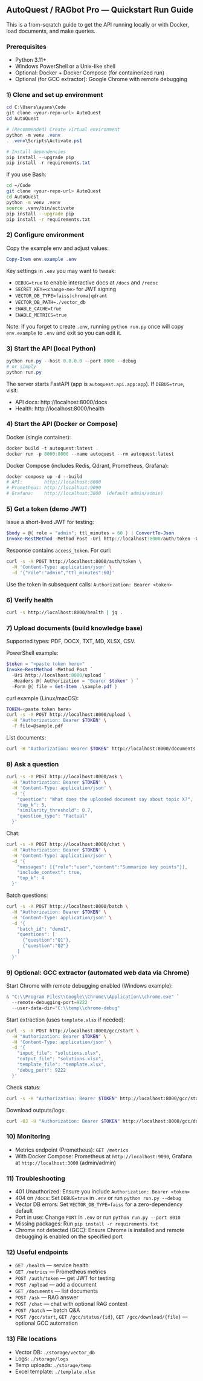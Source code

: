 ## AutoQuest / RAGbot Pro — Quickstart Run Guide

This is a from-scratch guide to get the API running locally or with Docker, load documents, and make queries.

### Prerequisites
- Python 3.11+
- Windows PowerShell or a Unix-like shell
- Optional: Docker + Docker Compose (for containerized run)
- Optional (for GCC extractor): Google Chrome with remote debugging

### 1) Clone and set up environment
```powershell
cd C:\Users\ayans\Code
git clone <your-repo-url> AutoQuest
cd AutoQuest

# (Recommended) Create virtual environment
python -m venv .venv
. .venv\Scripts\Activate.ps1

# Install dependencies
pip install --upgrade pip
pip install -r requirements.txt
```

If you use Bash:
```bash
cd ~/Code
git clone <your-repo-url> AutoQuest
cd AutoQuest
python -m venv .venv
source .venv/bin/activate
pip install --upgrade pip
pip install -r requirements.txt
```

### 2) Configure environment
Copy the example env and adjust values:
```powershell
Copy-Item env.example .env
```

Key settings in `.env` you may want to tweak:
- `DEBUG=true` to enable interactive docs at `/docs` and `/redoc`
- `SECRET_KEY=<change-me>` for JWT signing
- `VECTOR_DB_TYPE=faiss|chroma|qdrant`
- `VECTOR_DB_PATH=./vector_db`
- `ENABLE_CACHE=true`
- `ENABLE_METRICS=true`

Note: If you forget to create `.env`, running `python run.py` once will copy `env.example` to `.env` and exit so you can edit it.

### 3) Start the API (local Python)
```powershell
python run.py --host 0.0.0.0 --port 8000 --debug
# or simply
python run.py
```

The server starts FastAPI (app is `autoquest.api.app:app`). If `DEBUG=true`, visit:
- API docs: http://localhost:8000/docs
- Health: http://localhost:8000/health

### 4) Start the API (Docker or Compose)

Docker (single container):
```powershell
docker build -t autoquest:latest .
docker run -p 8000:8000 --name autoquest --rm autoquest:latest
```

Docker Compose (includes Redis, Qdrant, Prometheus, Grafana):
```powershell
docker compose up -d --build
# API:        http://localhost:8000
# Prometheus: http://localhost:9090
# Grafana:    http://localhost:3000  (default admin/admin)
```

### 5) Get a token (demo JWT)
Issue a short-lived JWT for testing:
```powershell
$body = @{ role = "admin"; ttl_minutes = 60 } | ConvertTo-Json
Invoke-RestMethod -Method Post -Uri http://localhost:8000/auth/token -ContentType 'application/json' -Body $body
```
Response contains `access_token`. For curl:
```bash
curl -s -X POST http://localhost:8000/auth/token \
  -H 'Content-Type: application/json' \
  -d '{"role":"admin","ttl_minutes":60}'
```

Use the token in subsequent calls: `Authorization: Bearer <token>`

### 6) Verify health
```bash
curl -s http://localhost:8000/health | jq .
```

### 7) Upload documents (build knowledge base)
Supported types: PDF, DOCX, TXT, MD, XLSX, CSV.

PowerShell example:
```powershell
$token = "<paste token here>"
Invoke-RestMethod -Method Post `
  -Uri http://localhost:8000/upload `
  -Headers @{ Authorization = "Bearer $token" } `
  -Form @{ file = Get-Item .\sample.pdf }
```

curl example (Linux/macOS):
```bash
TOKEN=<paste token here>
curl -s -X POST http://localhost:8000/upload \
  -H "Authorization: Bearer $TOKEN" \
  -F file=@sample.pdf
```

List documents:
```bash
curl -H "Authorization: Bearer $TOKEN" http://localhost:8000/documents
```

### 8) Ask a question
```bash
curl -s -X POST http://localhost:8000/ask \
  -H "Authorization: Bearer $TOKEN" \
  -H 'Content-Type: application/json' \
  -d '{
    "question": "What does the uploaded document say about topic X?",
    "top_k": 5,
    "similarity_threshold": 0.7,
    "question_type": "Factual"
  }'
```

Chat:
```bash
curl -s -X POST http://localhost:8000/chat \
  -H "Authorization: Bearer $TOKEN" \
  -H 'Content-Type: application/json' \
  -d '{
    "messages": [{"role":"user","content":"Summarize key points"}],
    "include_context": true,
    "top_k": 4
  }'
```

Batch questions:
```bash
curl -s -X POST http://localhost:8000/batch \
  -H "Authorization: Bearer $TOKEN" \
  -H 'Content-Type: application/json' \
  -d '{
    "batch_id": "demo1",
    "questions": [
      {"question":"Q1"},
      {"question":"Q2"}
    ]
  }'
```

### 9) Optional: GCC extractor (automated web data via Chrome)
Start Chrome with remote debugging enabled (Windows example):
```powershell
& "C:\\Program Files\\Google\\Chrome\\Application\\chrome.exe" `
  --remote-debugging-port=9222 `
  --user-data-dir="C:\\temp\\chrome-debug"
```

Start extraction (uses `template.xlsx` if needed):
```bash
curl -s -X POST http://localhost:8000/gcc/start \
  -H "Authorization: Bearer $TOKEN" \
  -H 'Content-Type: application/json' \
  -d '{
    "input_file": "solutions.xlsx",
    "output_file": "solutions.xlsx",
    "template_file": "template.xlsx",
    "debug_port": 9222
  }'
```

Check status:
```bash
curl -s -H "Authorization: Bearer $TOKEN" http://localhost:8000/gcc/status/<session_id>
```

Download outputs/logs:
```bash
curl -OJ -H "Authorization: Bearer $TOKEN" http://localhost:8000/gcc/download/solutions.xlsx
```

### 10) Monitoring
- Metrics endpoint (Prometheus): `GET /metrics`
- With Docker Compose: Prometheus at `http://localhost:9090`, Grafana at `http://localhost:3000` (admin/admin)

### 11) Troubleshooting
- 401 Unauthorized: Ensure you include `Authorization: Bearer <token>`
- 404 on `/docs`: Set `DEBUG=true` in `.env` or run `python run.py --debug`
- Vector DB errors: Set `VECTOR_DB_TYPE=faiss` for a zero-dependency default
- Port in use: Change `PORT` in `.env` or run `python run.py --port 8010`
- Missing packages: Run `pip install -r requirements.txt`
- Chrome not detected (GCC): Ensure Chrome is installed and remote debugging is enabled on the specified port

### 12) Useful endpoints
- `GET /health` — service health
- `GET /metrics` — Prometheus metrics
- `POST /auth/token` — get JWT for testing
- `POST /upload` — add a document
- `GET /documents` — list documents
- `POST /ask` — RAG answer
- `POST /chat` — chat with optional RAG context
- `POST /batch` — batch Q&A
- `POST /gcc/start`, `GET /gcc/status/{id}`, `GET /gcc/download/{file}` — optional GCC automation

### 13) File locations
- Vector DB: `./storage/vector_db`
- Logs: `./storage/logs`
- Temp uploads: `./storage/temp`
- Excel template: `./template.xlsx`


